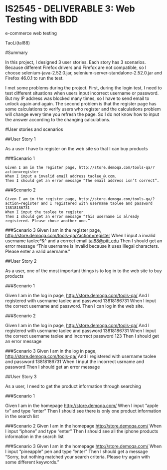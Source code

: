 IS2545 - DELIVERABLE 3: Web Testing with BDD
==
e-commerce web testing

TaoLi(tal88)

#Summary


In this project, I designed 3 user stories. Each story has 3 scenarios. Because different Firefox drivers and Firefox are not compatible, so I choose selenium-java-2.52.0.jar, selenium-server-standalone-2.52.0.jar and Firefox 46.0.1 to run the test.

I met some problems during the project. First, during the login test, I need to test different situations when users input incorrect username or password. But my IP address was blocked many times, so I have to send email to unlock again and again. The second problem is that the register page has some calculations to verify users who register and the calculations problem will change every time you refresh the page. So I do not know how to input the answer according to the changing calculations.

#User stories and scenarios

##User Story 1

As a user I have to register on the web site so that I can buy products

###Scenario 1

    Given I am in the register page, http://store.demoqa.com/tools-qa/?action=register
    When I input a invalid email address taolee_@.com.
    Then I should get an error message “The email address isn’t correct”.


###Scenario 2

    Given I am in the register page, http://store.demoqa.com/tools-qa/?action=register and I registered with username taolee and password 13818186731
    When I input the taolee to register
    Then I should get an error message “This username is already registered. Please chose another one.”

###Scenario 3
Given I am in the register page, http://store.demoqa.com/tools-qa/?action=register
When I input a invalid username taolee*&^ and a correct email tal88@pitt.edu
Then I should get an error message “This username is invalid because it uses illegal characters. Please enter a valid username.” 


##User Story 2

As a user, one of the most important things is to log in to the web site to buy products

###Scenario 1

Given I am in the log in page, http://store.demoqa.com/tools-qa/ 
And I registered with username taolee and password 13818186731
When I input the correct username and password.
Then I can log in the web site.

###Scenario 2

Given I am in the log in page, http://store.demoqa.com/tools-qa/ 
And I registered with username taolee and password 13818186731
When I input the correct username taolee and incorrect password 123
Then I should get an error message


###Scenario 3
Given I am in the log in page, http://store.demoqa.com/tools-qa/ 
And I registered with username taolee and password 13818186731
When I input the incorrect usrname and password
Then I should get an error message


##User Story 3

As a user, I need to get the product information through searching 

###Scenario 1

Given I am in the homepage http://store.demoqa.com/
When I input “apple tv” and type “enter”
Then I should see there is only one product information in the search list


###Scenario 2
Given I am in the homepage http://store.demoqa.com/
When I input “iphone” and type “enter”
Then I should see all the iphone products information in the search list


###Scenario 3
Given I am in the homepage http://store.demoqa.com/
When I input “pineapple” pen and type “enter”
Then I should get a message “Sorry, but nothing matched your search criteria. Please try again with some different keywords.”



